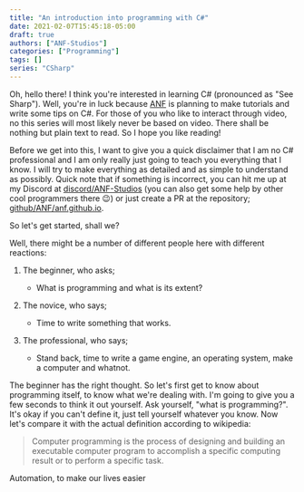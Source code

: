 ```yaml
---
title: "An introduction into programming with C#"
date: 2021-02-07T15:45:18-05:00
draft: true
authors: ["ANF-Studios"]
categories: ["Programming"]
tags: []
series: "CSharp"
---
```


Oh, hello there!
I think you're interested in learning C# (pronounced as "See Sharp"). Well, you're in luck because [ANF](https://github.com/ANF) is planning to make tutorials and write some tips on C#. For those of you who like to interact through video, no this series will most likely never be based on video. There shall be nothing but plain text to read. So I hope you like reading!

Before we get into this, I want to give you a quick disclaimer that I am no C# professional and I am only really just going to teach you everything that I know. I will try to make everything as detailed and as simple to understand as possibly. Quick note that if something is incorrect, you can hit me up at my Discord at [discord/ANF-Studios](https://discord.gg/fKWpK7A) (you can also get some help by other cool programmers there :wink:) or just create a PR at the repository; [github/ANF/anf.github.io](https://github.com/ANF/anf.github.io/pulls).

So let's get started, shall we?

Well, there might be a number of different people here with different reactions:

1. The beginner, who asks;
    - What is programming and what is its extent?

2. The novice, who says;
    - Time to write something that works.

3. The professional, who says;
    - Stand back, time to write a game engine, an operating system, make a computer and whatnot.

The beginner has the right thought. So let's first get to know about programming itself, to know what we're dealing with. I'm going to give you a few seconds to think it out yourself. Ask yourself, "what is programming?". It's okay if you can't define it, just tell yourself whatever you know. Now let's compare it with the actual definition according to wikipedia:
> Computer programming is the process of designing and building an executable computer program to accomplish a specific computing result or to perform a specific task.

Automation, to make our lives easier

<!-- TODO: Fill in the rest of the page -->

